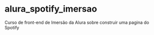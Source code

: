 # alura_spotify_imersao
 Curso de front-end de Imersão da Alura sobre construir uma pagina do Spotify
